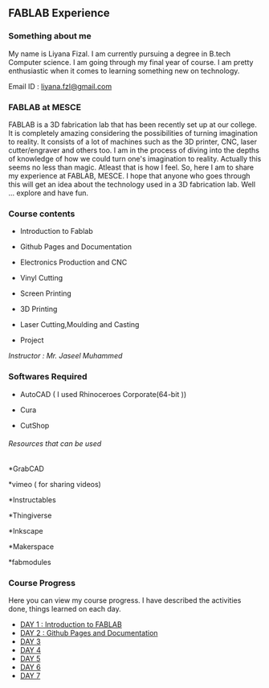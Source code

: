 ## FABLAB Experience

### Something about me

My name is Liyana Fizal. I am currently pursuing a degree in B.tech Computer science. I am going through my final year of course. I am pretty enthusiastic when it comes to learning something new on technology. 

Email ID : liyana.fzl@gmail.com



### FABLAB at MESCE

FABLAB is a 3D fabrication lab that has been recently set up at our college. It is completely amazing considering the possibilities of turning imagination to reality. It consists of a lot of machines such as the 3D printer, CNC, laser cutter/engraver and others too. I am in the process of diving into the depths of knowledge of how we could turn one's imagination to reality. Actually this seems no less than magic. Atleast that is how I feel. So, here I am to share my experience at FABLAB, MESCE. I hope that anyone who goes through this will get an idea about the technology used in a 3D fabrication lab. Well ... explore and have fun.



### Course contents

*  Introduction to Fablab 

*  Github Pages and Documentation
                               
*  Electronics Production and CNC
                                
*  Vinyl Cutting
                                	
*  Screen Printing
                                	
*  3D Printing
                                
*  Laser Cutting,Moulding and Casting
                                
*  Project

*Instructor : Mr. Jaseel Muhammed*

### Softwares Required

* AutoCAD ( I used Rhinoceroes Corporate(64-bit ))

* Cura

* CutShop

###### Resources that can be used

*GrabCAD

*vimeo ( for sharing videos)

*Instructables

*Thingiverse

*Inkscape

*Makerspace

*fabmodules





### Course Progress

Here you can view my course progress. I have described the activities done, things learned  on each day.

* [DAY 1 : Introduction to FABLAB](http://liyanafzl.github.io/day-1)
* [DAY 2 : Github Pages and Documentation](http://liyanafzl.github.io/day-2)
* [DAY 3](http://liyanafzl.github.io/day-3)
* [DAY 4](http://liyanafzl.github.io/day-4)
* [DAY 5](http://liyanafzl.github.io/day-5)
* [DAY 6](http://liyanafzl.github.io/day-6)
* [DAY 7](http://liyanafzl.github.io/day-7)















